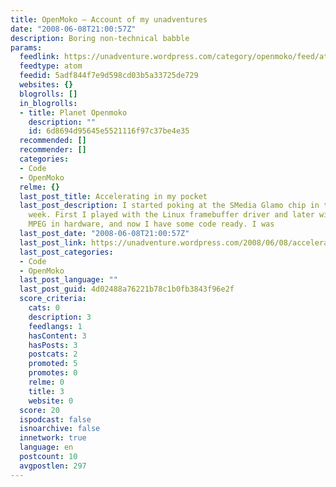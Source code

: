 ```yaml
---
title: OpenMoko – Account of my unadventures
date: "2008-06-08T21:00:57Z"
description: Boring non-technical babble
params:
  feedlink: https://unadventure.wordpress.com/category/openmoko/feed/atom/
  feedtype: atom
  feedid: 5adf844f7e9d598cd03b5a33725de729
  websites: {}
  blogrolls: []
  in_blogrolls:
  - title: Planet Openmoko
    description: ""
    id: 6d8694d95645e5521116f97c37be4e35
  recommended: []
  recommender: []
  categories:
  - Code
  - OpenMoko
  relme: {}
  last_post_title: Accelerating in my pocket
  last_post_description: I started poking at the SMedia Glamo chip in the GTA02 this
    week. First I played with the Linux framebuffer driver and later with decoding
    MPEG in hardware, and now I have some code ready. I was
  last_post_date: "2008-06-08T21:00:57Z"
  last_post_link: https://unadventure.wordpress.com/2008/06/08/accelerating-in-my-pocket/
  last_post_categories:
  - Code
  - OpenMoko
  last_post_language: ""
  last_post_guid: 4d02488a76221b78c1b0fb3843f96e2f
  score_criteria:
    cats: 0
    description: 3
    feedlangs: 1
    hasContent: 3
    hasPosts: 3
    postcats: 2
    promoted: 5
    promotes: 0
    relme: 0
    title: 3
    website: 0
  score: 20
  ispodcast: false
  isnoarchive: false
  innetwork: true
  language: en
  postcount: 10
  avgpostlen: 297
---
```

